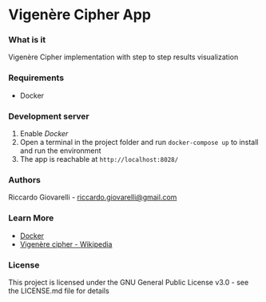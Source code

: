 # Vigenère Cipher App

### What is it
Vigenère Cipher implementation with step to step results visualization

### Requirements
* Docker

### Development server
1. Enable _Docker_
2. Open a terminal in the project folder and run `docker-compose up` to install and run the environment
3. The app is reachable at `http://localhost:8028/`

### Authors
Riccardo Giovarelli - riccardo.giovarelli@gmail.com

### Learn More
* [Docker](https://www.docker.com/)
* [Vigenère cipher - Wikipedia](https://en.wikipedia.org/wiki/Vigen%C3%A8re_cipher)
### License

This project is licensed under the GNU General Public License v3.0 - see the LICENSE.md file for details